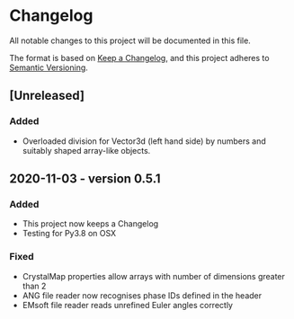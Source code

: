 # Changelog
All notable changes to this project will be documented in this file.

The format is based on [Keep a Changelog](https://keepachangelog.com/en/1.0.0/),
and this project adheres to [Semantic Versioning](https://semver.org/spec/v2.0.0.html).

## [Unreleased]
### Added 
- Overloaded division for Vector3d (left hand side) by numbers and suitably shaped array-like objects.

## 2020-11-03 - version 0.5.1
### Added
- This project now keeps a Changelog
- Testing for Py3.8 on OSX

### Fixed
- CrystalMap properties allow arrays with number of dimensions greater than 2
- ANG file reader now recognises phase IDs defined in the header
- EMsoft file reader reads unrefined Euler angles correctly
